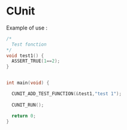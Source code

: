 # CUnit


Example of use :
```c
/*
  Test fonction
*/
void test1() {
  ASSERT_TRUE(1==2);
}


int main(void) {

  CUNIT_ADD_TEST_FUNCTION(&test1,"test 1");
  
  CUNIT_RUN();

  return 0;
}

```
